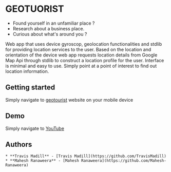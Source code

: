 # GEOTUORIST


- Found yourself in an unfamiliar place ?
- Research about a business place.
- Curious about what's around you ?

Web app that uses device gyroscop, geolocation functionalities and stdlib for providing location services to the user. Based on the location and orientation of the device web app requests location details from Google Map Api through stdlib to construct a location profile for the user. Interface is minimal and easy to use. Simply point at a point of interest to find out location information. 

## Getting started

Simply navigate to [geotourist](https://geotourist.tech/) website on your mobile device

## Demo

Simply navigate to [YouTube](https://www.youtube.com/watch?v=aJ8B0QjJwpM)

## Authors

    * **Travis Madill** - [Travis Madill](https://github.com/TravisMadill)
    * **Mahesh Ranaweera** - [Mahesh Ranaweera](https://github.com/Mahesh-Ranaweera)